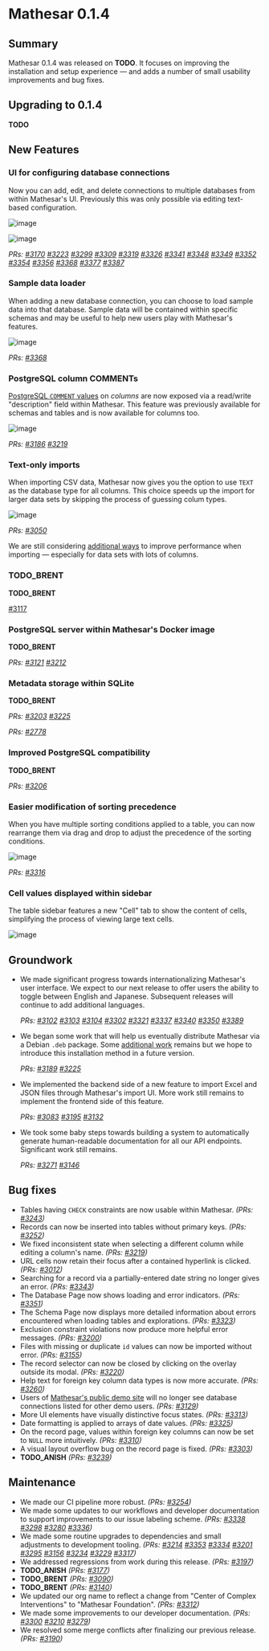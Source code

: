 # Mathesar 0.1.4

## Summary

Mathesar 0.1.4 was released on __TODO__. It focuses on improving the installation and setup experience — and adds a number of small usability improvements and bug fixes.

## Upgrading to 0.1.4

__TODO__

## New Features

### UI for configuring database connections

Now you can add, edit, and delete connections to multiple databases from within Mathesar's UI. Previously this was only possible via editing text-based configuration.

![image](https://github.com/mathesar-foundation/mathesar/assets/42411/2a51fe95-05bb-487a-bd54-283392039c56)

![image](https://github.com/mathesar-foundation/mathesar/assets/42411/5a7916b7-4ab1-4b08-b7e3-a4823f3bcde5)

_PRs: [#3170](https://github.com/mathesar-foundation/mathesar/pull/3170) [#3223](https://github.com/mathesar-foundation/mathesar/pull/3223) [#3299](https://github.com/mathesar-foundation/mathesar/pull/3299) [#3309](https://github.com/mathesar-foundation/mathesar/pull/3309) [#3319](https://github.com/mathesar-foundation/mathesar/pull/3319) [#3326](https://github.com/mathesar-foundation/mathesar/pull/3326) [#3341](https://github.com/mathesar-foundation/mathesar/pull/3341) [#3348](https://github.com/mathesar-foundation/mathesar/pull/3348) [#3349](https://github.com/mathesar-foundation/mathesar/pull/3349) [#3352](https://github.com/mathesar-foundation/mathesar/pull/3352) [#3354](https://github.com/mathesar-foundation/mathesar/pull/3354) [#3356](https://github.com/mathesar-foundation/mathesar/pull/3356) [#3368](https://github.com/mathesar-foundation/mathesar/pull/3368) [#3377](https://github.com/mathesar-foundation/mathesar/pull/3377) [#3387](https://github.com/mathesar-foundation/mathesar/pull/3387)_

### Sample data loader

When adding a new database connection, you can choose to load sample data into that database. Sample data will be contained within specific schemas and may be useful to help new users play with Mathesar's features.

![image](https://github.com/mathesar-foundation/mathesar/assets/42411/a7174f0d-254e-4463-9c74-3663deee91fa)

_PRs: [#3368](https://github.com/mathesar-foundation/mathesar/pull/3368)_

### PostgreSQL column COMMENTs

[PostgreSQL `COMMENT` values](https://www.postgresql.org/docs/current/sql-comment.html) on _columns_ are now exposed via a read/write "description" field within Mathesar. This feature was previously available for schemas and tables and is now available for columns too.

![image](https://github.com/mathesar-foundation/mathesar/assets/42411/fd75136b-c577-47d0-9ab5-2b9418b980a5)

_PRs: [#3186](https://github.com/mathesar-foundation/mathesar/pull/3186) [#3219](https://github.com/mathesar-foundation/mathesar/pull/3219)_

### Text-only imports

When importing CSV data, Mathesar now gives you the option to use `TEXT` as the database type for all columns. This choice speeds up the import for larger data sets by skipping the process of guessing colum types.

![image](https://github.com/mathesar-foundation/mathesar/assets/42411/6e0b5b1c-2e10-4e1f-8ad3-f4d99d28d8a9)

_PRs: [#3050](https://github.com/mathesar-foundation/mathesar/pull/3050)_

We are still considering [additional ways](https://github.com/mathesar-foundation/mathesar/issues/2346) to improve performance when importing — especially for data sets with lots of columns.

### __TODO_BRENT__

__TODO_BRENT__

[#3117](https://github.com/mathesar-foundation/mathesar/pull/3117)

### PostgreSQL server within Mathesar's Docker image

__TODO_BRENT__

_PRs: [#3121](https://github.com/mathesar-foundation/mathesar/pull/3121) [#3212](https://github.com/mathesar-foundation/mathesar/pull/3212)_

### Metadata storage within SQLite

__TODO_BRENT__

_PRs: [#3203](https://github.com/mathesar-foundation/mathesar/pull/3203) [#3225](https://github.com/mathesar-foundation/mathesar/pull/3225)_

_PRs: [#2778](https://github.com/mathesar-foundation/mathesar/pull/2778)_

### Improved PostgreSQL compatibility

__TODO_BRENT__

_PRs: [#3206](https://github.com/mathesar-foundation/mathesar/pull/3206)_

### Easier modification of sorting precedence

When you have multiple sorting conditions applied to a table, you can now rearrange them via drag and drop to adjust the precedence of the sorting conditions.

![image](https://github.com/mathesar-foundation/mathesar/assets/42411/5cb043db-0ebe-4664-961f-260873010e3b)

_PRs: [#3316](https://github.com/mathesar-foundation/mathesar/pull/3316)_

### Cell values displayed within sidebar

The table sidebar features a new "Cell" tab to show the content of cells, simplifying the process of viewing large text cells.

![image](https://github.com/mathesar-foundation/mathesar/assets/42411/7dbad400-703a-4436-a494-1ccaf9928be6)


## Groundwork

- We made significant progress towards internationalizing Mathesar's user interface. We expect to our next release to offer users the ability to toggle between English and Japanese. Subsequent releases will continue to add additional languages.

    _PRs: [#3102](https://github.com/mathesar-foundation/mathesar/pull/3102) [#3103](https://github.com/mathesar-foundation/mathesar/pull/3103) [#3104](https://github.com/mathesar-foundation/mathesar/pull/3104) [#3302](https://github.com/mathesar-foundation/mathesar/pull/3302) [#3321](https://github.com/mathesar-foundation/mathesar/pull/3321) [#3337](https://github.com/mathesar-foundation/mathesar/pull/3337) [#3340](https://github.com/mathesar-foundation/mathesar/pull/3340) [#3350](https://github.com/mathesar-foundation/mathesar/pull/3350) [#3389](https://github.com/mathesar-foundation/mathesar/pull/3389)_

- We began some work that will help us eventually distribute Mathesar via a Debian `.deb` package. Some [additional work](https://github.com/mathesar-foundation/mathesar/issues/2427) remains but we hope to introduce this installation method in a future version.

    _PRs: [#3189](https://github.com/mathesar-foundation/mathesar/pull/3189) [#3225](https://github.com/mathesar-foundation/mathesar/pull/3225)_

- We implemented the backend side of a new feature to import Excel and JSON files through Mathesar's import UI. More work still remains to implement the frontend side of this feature.

    _PRs: [#3083](https://github.com/mathesar-foundation/mathesar/pull/3083) [#3195](https://github.com/mathesar-foundation/mathesar/pull/3195) [#3132](https://github.com/mathesar-foundation/mathesar/pull/3132)_

- We took some baby steps towards building a system to automatically generate human-readable documentation for all our API endpoints. Significant work still remains.

    _PRs: [#3271](https://github.com/mathesar-foundation/mathesar/pull/3271) [#3146](https://github.com/mathesar-foundation/mathesar/pull/3146)_

## Bug fixes

- Tables having `CHECK` constraints are now usable within Mathesar. _(PRs: [#3243](https://github.com/mathesar-foundation/mathesar/pull/3243))_
- Records can now be inserted into tables without primary keys. _(PRs: [#3252](https://github.com/mathesar-foundation/mathesar/pull/3252))_
- We fixed inconsistent state when selecting a different column while editing a column's name. _(PRs: [#3219](https://github.com/mathesar-foundation/mathesar/pull/3225/3219))_
- URL cells now retain their focus after a contained hyperlink is clicked. _(PRs: [#3012](https://github.com/mathesar-foundation/mathesar/pull/3012))_
- Searching for a record via a partially-entered date string no longer gives an error. _(PRs: [#3343](https://github.com/mathesar-foundation/mathesar/pull/3343))_
- The Database Page now shows loading and error indicators. _(PRs: [#3351](https://github.com/mathesar-foundation/mathesar/pull/3351))_
- The Schema Page now displays more detailed information about errors encountered when loading tables and explorations. _(PRs: [#3323](https://github.com/mathesar-foundation/mathesar/pull/3323))_
- Exclusion constraint violations now produce more helpful error messages. _(PRs: [#3200](https://github.com/mathesar-foundation/mathesar/pull/3200))_
- Files with missing or duplicate `id` values can now be imported without error. _(PRs: [#3155](https://github.com/mathesar-foundation/mathesar/pull/3155))_
- The record selector can now be closed by clicking on the overlay outside its modal. _(PRs: [#3220](https://github.com/mathesar-foundation/mathesar/pull/3220))_
- Help text for foreign key column data types is now more accurate. _(PRs: [#3260](https://github.com/mathesar-foundation/mathesar/pull/3260))_
- Users of [Mathesar's public demo site](https://demo.mathesar.org/) will no longer see database connections listed for other demo users. _(PRs: [#3129](https://github.com/mathesar-foundation/mathesar/pull/3129))_
- More UI elements have visually distinctive focus states. _(PRs: [#3313](https://github.com/mathesar-foundation/mathesar/pull/3313))_
- Date formatting is applied to arrays of date values. _(PRs: [#3325](https://github.com/mathesar-foundation/mathesar/pull/3325))_
- On the record page, values within foreign key columns can now be set to `NULL` more intuitively. _(PRs: [#3310](https://github.com/mathesar-foundation/mathesar/pull/3310))_
- A visual layout overflow bug on the record page is fixed. _(PRs: [#3303](https://github.com/mathesar-foundation/mathesar/pull/3303))_
- __TODO_ANISH__ _(PRs: [#3239](https://github.com/mathesar-foundation/mathesar/pull/3239))_

## Maintenance

- We made our CI pipeline more robust. _(PRs: [#3254](https://github.com/mathesar-foundation/mathesar/pull/3254))_
- We made some updates to our workflows and developer documentation to support improvements to our issue labeling scheme. _(PRs: [#3338](https://github.com/mathesar-foundation/mathesar/pull/3338) [#3298](https://github.com/mathesar-foundation/mathesar/pull/3298) [#3280](https://github.com/mathesar-foundation/mathesar/pull/3280) [#3336](https://github.com/mathesar-foundation/mathesar/pull/3336))_
- We made some routine upgrades to dependencies and small adjustments to development tooling. _(PRs: [#3214](https://github.com/mathesar-foundation/mathesar/pull/3214) [#3353](https://github.com/mathesar-foundation/mathesar/pull/3353) [#3334](https://github.com/mathesar-foundation/mathesar/pull/3334) [#3201](https://github.com/mathesar-foundation/mathesar/pull/3201) [#3295](https://github.com/mathesar-foundation/mathesar/pull/3295) [#3156](https://github.com/mathesar-foundation/mathesar/pull/3156) [#3234](https://github.com/mathesar-foundation/mathesar/pull/3234) [#3229](https://github.com/mathesar-foundation/mathesar/pull/3229) [#3317](https://github.com/mathesar-foundation/mathesar/pull/3317))_
- We addressed regressions from work during this release. _(PRs: [#3197](https://github.com/mathesar-foundation/mathesar/pull/3197))_
- __TODO_ANISH__ _(PRs: [#3177](https://github.com/mathesar-foundation/mathesar/pull/3177))_
- __TODO_BRENT__ _(PRs: [#3090](https://github.com/mathesar-foundation/mathesar/pull/3090))_
- __TODO_BRENT__ _(PRs: [#3140](https://github.com/mathesar-foundation/mathesar/pull/3140))_
- We updated our org name to reflect a change from "Center of Complex Interventions" to "Mathesar Foundation". _(PRs: [#3312](https://github.com/mathesar-foundation/mathesar/pull/3312))_
- We made some improvements to our developer documentation. _(PRs: [#3300](https://github.com/mathesar-foundation/mathesar/pull/3300) [#3210](https://github.com/mathesar-foundation/mathesar/pull/3210) [#3279](https://github.com/mathesar-foundation/mathesar/pull/3279))_
- We resolved some merge conflicts after finalizing our previous release. _(PRs: [#3190](https://github.com/mathesar-foundation/mathesar/pull/3190))_

